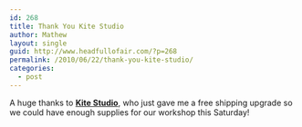 ```yaml
---
id: 268
title: Thank You Kite Studio
author: Mathew
layout: single
guid: http://www.headfullofair.com/?p=268
permalink: /2010/06/22/thank-you-kite-studio/
categories:
  - post
---
```

A huge thanks to **[Kite Studio][1]**, who just gave me a free shipping upgrade so we could have enough supplies for our workshop this Saturday!

 [1]: http://www.kitebuilder.com/